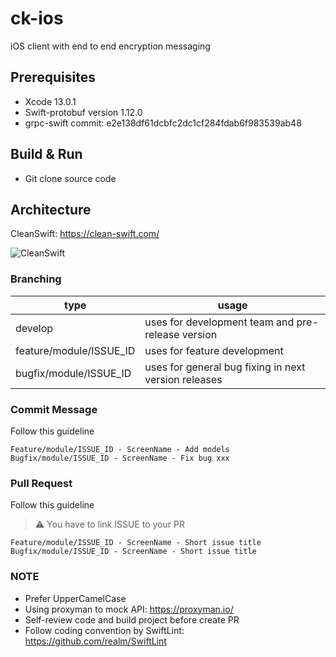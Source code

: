 # ck-ios
iOS client with end to end encryption messaging

## Prerequisites
* Xcode 13.0.1
* Swift-protobuf version 1.12.0
* grpc-swift commit: e2e138df61dcbfc2dc1cf284fdab6f983539ab48

## Build & Run
* Git clone source code

## Architecture
CleanSwift: https://clean-swift.com/

![CleanSwift](https://user-images.githubusercontent.com/23242146/135713020-eeb40f03-fd05-4fd0-b77f-0d2639f6ef9b.png)

### Branching
|type|usage|
|--|--|
|develop|uses for development team and pre-release version|
|feature/module/ISSUE_ID|uses for feature development|
|bugfix/module/ISSUE_ID|uses for general bug fixing in next version releases|

### Commit Message
Follow this guideline

```
Feature/module/ISSUE_ID - ScreenName - Add models
Bugfix/module/ISSUE_ID - ScreenName - Fix bug xxx
```

### Pull Request
Follow this guideline
> :warning: You have to link ISSUE to your PR
```
Feature/module/ISSUE_ID - ScreenName - Short issue title
Bugfix/module/ISSUE_ID - ScreenName - Short issue title
```

### NOTE
- Prefer UpperCamelCase
- Using proxyman to mock API: https://proxyman.io/
- Self-review code and build project before create PR
- Follow coding convention by SwiftLint: https://github.com/realm/SwiftLint 
